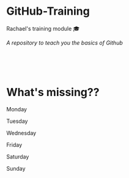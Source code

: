 # GitHub-Training

Rachael's training module :mortar_board:



*A repository to teach you the basics of Github*



<br>

<br>

<br>






# What's missing??

Monday

Tuesday

Wednesday

Friday

Saturday

Sunday

